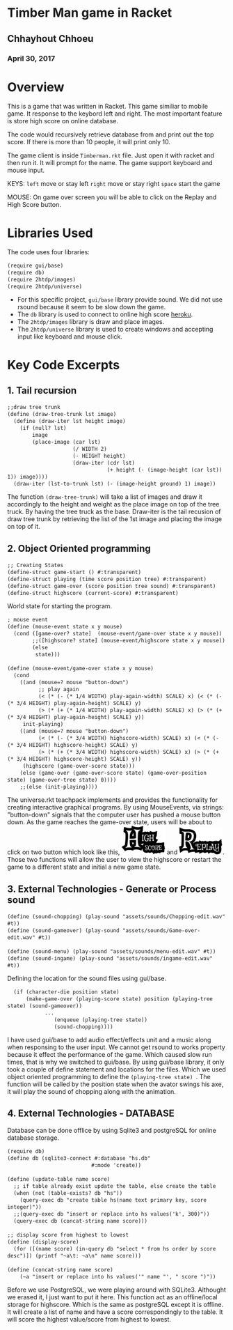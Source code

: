 # Timber Man game in Racket

## Chhayhout Chhoeu
### April 30, 2017

# Overview
This is a game that was written in Racket. This game similiar to mobile game. It response to the keybord left and right. The most important feature is store high score on online database.

The code would recursively retrieve database from and print out the top score. If there is more than 10 people, it will print only 10.

The game client is inside ```Timberman.rkt``` file. Just open it with racket and then run it. It will prompt for the name. The game support keyboard and mouse input.

KEYS:
```left``` move or stay left
```right``` move or stay right
```space``` start the game

MOUSE:
On game over screen you will be able to click on the Replay and High Score button.

# Libraries Used
The code uses four libraries:

```racket
(require gui/base)
(require db)
(require 2htdp/images)
(require 2htdp/universe)
```

* For this specific project, ```gui/base``` library provide sound. We did not use rsound because it seem to be slow down the game.
* The ```db``` library is used to connect to online high score [heroku](https://rocky-meadow-57997.herokuapp.com/).
* The ```2htdp/images``` library is draw and place images.
* The ```2htdp/universe``` library is used to create windows and accepting input like keyboard and mouse click.

# Key Code Excerpts

## 1. Tail recursion

```racket
;;draw tree trunk
(define (draw-tree-trunk lst image)
  (define (draw-iter lst height image)
    (if (null? lst)
        image
        (place-image (car lst)
                     (/ WIDTH 2)
                     (- HEIGHT height)
                     (draw-iter (cdr lst)
                                (+ height (- (image-height (car lst)) 1)) image))))
  (draw-iter (lst-to-trunk lst) (- (image-height ground) 1) image))
```
The function ```(draw-tree-trunk)``` will take a list of images and draw it accordingly to the height and weight as the place image on top of the tree truck. By having the tree truck as the base. Draw-iter is the tail recusion of draw tree trunk by retrieving the list of the 1st image and placing the image on top of it. 

## 2. Object Oriented programming

```racket
;; Creating States
(define-struct game-start () #:transparent)
(define-struct playing (time score position tree) #:transparent)
(define-struct game-over (score position tree sound) #:transparent)
(define-struct highscore (current-score) #:transparent)
```

World state for starting the program.

```racket
; mouse event
(define (mouse-event state x y mouse)
  (cond ([game-over? state]  (mouse-event/game-over state x y mouse))
        ;;([highscore? state] (mouse-event/highscore state x y mouse))
        (else
         state)))

(define (mouse-event/game-over state x y mouse)
  (cond
    ((and (mouse=? mouse "button-down")
          ;; play again
          (< (* (- (* 1/4 WIDTH) play-again-width) SCALE) x) (< (* (- (* 3/4 HEIGHT) play-again-height) SCALE) y)
          (> (* (+ (* 1/4 WIDTH) play-again-width) SCALE) x) (> (* (+ (* 3/4 HEIGHT) play-again-height) SCALE) y))
     init-playing)
    ((and (mouse=? mouse "button-down")
          (< (* (- (* 3/4 WIDTH) highscore-width) SCALE) x) (< (* (- (* 3/4 HEIGHT) highscore-height) SCALE) y)
          (> (* (+ (* 3/4 WIDTH) highscore-width) SCALE) x) (> (* (+ (* 3/4 HEIGHT) highscore-height) SCALE) y))
     (highscore (game-over-score state)))
    (else (game-over (game-over-score state) (game-over-position state) (game-over-tree state) 0))))
    ;;(else (init-playing))))
```

The universe.rkt teachpack implements and provides the functionality for creating interactive graphical programs. By using MouseEvents, via strings: "button-down" signals that the computer user has pushed a mouse button down. As the game reaches the game-over state, users will be about to click on two button which look like this, ![Alt text](assets/images/highscoreButton.png) and ![Alt text](assets/images/restartButton.png). Those two functions will allow the user to view the highscore or restart the game to a different state and initial a new game state.

## 3. External Technologies - Generate or Process sound

```racket
(define (sound-chopping) (play-sound "assets/sounds/Chopping-edit.wav" #t))
(define (sound-gameover) (play-sound "assets/sounds/Game-over-edit.wav" #t))

(define (sound-menu) (play-sound "assets/sounds/menu-edit.wav" #t))
(define (sound-ingame) (play-sound "assets/sounds/ingame-edit.wav" #t))

```
Defining the location for the sound files using gui/base.

```racket
  (if (character-die position state)
      (make-game-over (playing-score state) position (playing-tree state) (sound-gameover))        
            ...
               (enqueue (playing-tree state))
               (sound-chopping))))
```

I have used gui/base to add audio effect/effects unit and a music along when responsing to the user input. We cannot get rsound to works property because it effect the performance of the game. Which caused slow run times, that is why we switched to gui/base. By using gui/base library, it only took a couple of define statement and locations for the files. Which we used object oriented programming to define the ```(playing-tree state) ```. The function will be called by the position state when the avator swings his axe, it will play the sound of chopping along with the animation.

## 4. External Technologies - DATABASE

Database can be done offlice by using Sqlite3 and postgreSQL for online database storage.

```racket
(require db)
(define db (sqlite3-connect #:database "hs.db"
                           #:mode 'create))
                           
(define (update-table name score)
  ;; if table already exist update the table, else create the table
  (when (not (table-exists? db "hs"))
    (query-exec db "create table hs(name text primary key, score integer)"))
  ;;(query-exec db "insert or replace into hs values('k', 300)"))
  (query-exec db (concat-string name score)))

;; display score from highest to lowest
(define (display-score)
  (for ([(name score) (in-query db "select * from hs order by score desc")]) (printf "~a\t: ~a\n" name score)))

(define (concat-string name score)
    (~a "insert or replace into hs values('" name "', " score ")")) 
```

Before we use PostgreSQL, we were playing around with SQLite3. Althought we erased it, I just want to put it here. This function act as an offline/local storage for highscore. Which is the same as postgreSQL except it is offline. It will create a list of name and have a score correspondingly to the table. It will score the highest value/score from highest to lowest. 

